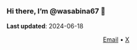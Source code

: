 <!---
- 👋 Hi, I’m @wasabina67
- 👀 I’m interested in ...
- 🌱 I’m currently learning ...
- 💞️ I’m looking to collaborate on ...
- 📫 How to reach me ...
- 😄 Pronouns: ...
- ⚡ Fun fact: ...
--->

<!---
wasabina67/wasabina67 is a ✨ special ✨ repository because its `README.md` (this file) appears on your GitHub profile.
You can click the Preview link to take a look at your changes.
--->

### Hi there, I’m @wasabina67 👋

**Last updated**: 2024-06-18

<div align="center">
  <a href="mailto:wasabina67@gmail.com">Email</a> •
  <!-- <a href="https://wasabina67.github.io/">Website</a> • -->
  <a href="https://x.com/wasabina67">X</a>
</div>
